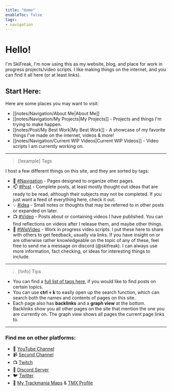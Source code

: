 ```yaml
---
title: "Home"
enableToc: false
tags:
- navigation
---
```

# Hello!
I'm SkiFreak, I'm now using this as my website, blog, and place for work in progress projects/video scripts. I like making things on the internet, and you can find it all here (or at least links).
## Start Here:
Here are some places you may want to visit:
- [[notes/Navigation/About Me|About Me]]
- [[notes/Navigation/My Projects|My Projects]] - Projects and things I'm trying to make happen.
- [[notes/Post/My Best Work|My Best Work]] - A showcase of my favorite things I've made on the internet, videos & more!
- [[notes/Navigation/Current WIP Videos|Current WIP Videos]] - Video scripts I am currently working on.

---
> [!example] Tags

I host a few different things on this site, and they are sorted by tags:
- 📁 [#Navigation](https://ski-freak.github.io/site/tags/navigation/) - Pages designed to organize other pages.
- 📫 [#Post](https://ski-freak.github.io/site/tags/post/) - Complete posts, at least mostly thought out ideas that are ready to be read, although their subjects may not be completed. If you just want a feed of everything here, check it out.
- 💡 [#idea](https://ski-freak.github.io/site/tags/idea/) - Small notes or thoughts that may be referred to in other posts or expanded on later.
- 📺 [#Video](https://ski-freak.github.io/site/tags/video/) - Posts about or containing videos I have published. You can find reflections on videos after I release them, and maybe other things.
- 📄 [#WipVideo](https://ski-freak.github.io/site/tags/wipvideo/) - Work in progress video scripts. I put these here to share with others to get feedback, usually via links. If you have insight on or are otherwise rather knowledgeable on the topic of any of these, feel free to send me a message on discord (@skifreak). I can always use more information, fact checking, or ideas for interesting things to include.

---
> [!info] Tips

- You can find a [full list of tags here](https://ski-freak.github.io/quartz/tags/), if you would like to find posts on certain topics.
- You can use **ctrl + k** to easily open up the search function, which can search both the names and contents of pages on this site.
- Each page also has **backlinks** and a **graph view** at the bottom. Backlinks show you all other pages on the site that mention the one you are currently on. The graph view shows all pages the current page links to.

---
### Find me on other platforms:
- 🎥 [YouTube Channel](https://www.youtube.com/@Ski_Freak/featured)
- 📹 [Second Channel](https://www.youtube.com/@SkiFreakTM)
- 📺 [Twitch](https://www.twitch.tv/that_ski_freak)
- 📰 [Discord Server](https://discord.gg/sRB54zg)
- 🐦 [Twitter](https://twitter.com/That_Ski_Freak)
- 🚗 [My Trackmania Maps](https://www.youtube.com/@ThatSkiFreak/videos) & [TMX Profile](https://trackmania.exchange/user/profile/27633)

